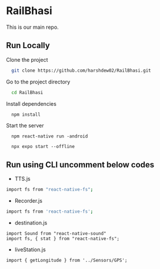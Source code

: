 # RailBhasi

This is our main repo.

## Run Locally

Clone the project

```bash
  git clone https://github.com/harshdew02/RailBhasi.git
```

Go to the project directory

```bash
  cd RailBhasi
```

Install dependencies

```bash
  npm install
```

Start the server

```For CLI
  npm react-native run -android
```

```For Expo run
  npx expo start --offline
```

## Run using CLI uncomment below codes

- TTS.js
```bash
import fs from "react-native-fs";
```
- Recorder.js
```bash
import fs from 'react-native-fs';
```
- destination.js
```
import Sound from "react-native-sound"
import fs, { stat } from "react-native-fs";
```
- liveStation.js
```
import { getLongitude } from '../Sensors/GPS';
```
  

